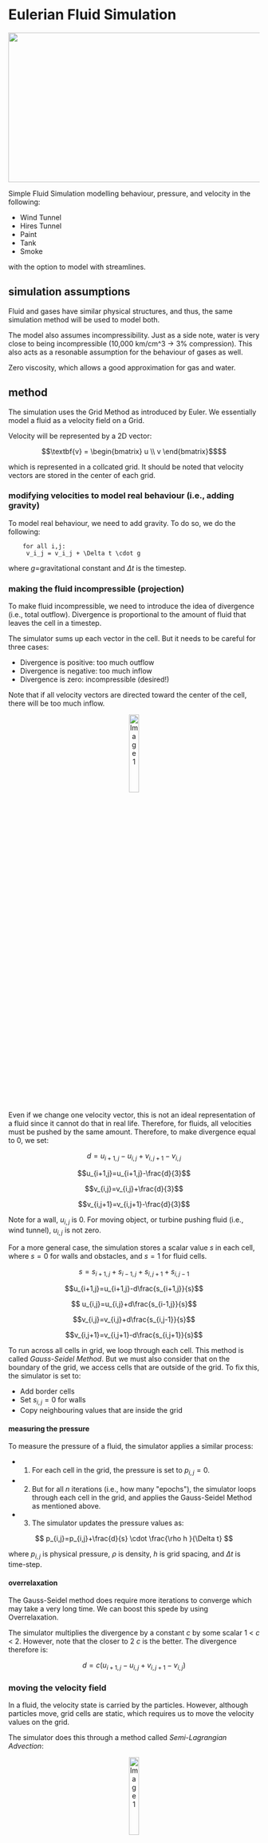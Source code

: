 
# Eulerian Fluid Simulation

<div align="center">
  <img src="https://media.giphy.com/media/v1.Y2lkPTc5MGI3NjExdzhwaWh4Y3ZoMTNkcDNiYnd4YzI3amVzc2pvN3A5aThxN2xpcmNqciZlcD12MV9pbnRlcm5hbF9naWZfYnlfaWQmY3Q9Zw/SSdqjTaI8A6YDrB4BL/giphy.gif" width="600" height="300" />
</div>

Simple Fluid Simulation modelling behaviour, pressure,  and velocity in the following:
- Wind Tunnel
- Hires Tunnel 
- Paint
- Tank 
- Smoke 

with the option to model with streamlines. 

## simulation assumptions
Fluid and gases have similar physical structures, and thus, the same simulation method will be used to model both.

The model also assumes incompressibility. Just as a side note, water is very close to being incompressible (10,000 km/cm^3 -> 3% compression). This also acts as a resonable assumption for the behaviour of gases as well.

Zero viscosity, which allows a good approximation for gas and water.


## method

 The simulation uses the Grid Method as introduced by Euler. We essentially model a fluid as a velocity field on a Grid. 

 Velocity will be represented by a 2D vector:  
 
 ```math
 \textbf{v} = \begin{bmatrix} u \\ v \end{bmatrix}$$
 ```



which is represented in a collcated grid. It should be noted that velocity vectors are stored in the center of each grid.



### modifying velocities to model real behaviour (i.e., adding gravity)

To model real behaviour, we need to add gravity. To do so, we do the following:



```sudo
    for all i,j:
     v_i_j = v_i_j + \Delta t \cdot g 
```
where $g$=gravitational constant and $\Delta t$ is the timestep.

### making the fluid incompressible (projection)
To make fluid incompressible, we need to introduce the idea of divergence (i.e., total outflow). Divergence is proportional to the amount of fluid that leaves the cell in a timestep. 

The simulator sums up each vector in the cell. But it needs to be careful for three cases:
- Divergence is positive: too much outflow
- Divergence is negative: too much inflow 
- Divergence is zero: incompressible (desired!)

Note that if all velocity vectors are directed toward the center of the cell, there will be too much inflow.


<p align="center">
<img src="./content/image1.png" alt="Image 1" style="width:20%; border:0;">
</p>

Even if we change one velocity vector, this is not an ideal representation of a fluid since it cannot do that in real life. Therefore, for fluids, all velocities must be pushed by the same amount. Therefore, to make divergence equal to 0, we set:

$$d = u_{i+1, j} - u_{i, j} + v_{i,j+1} - v_{i,j}$$

$$u_{i+1,j}=u_{i+1,j}-\frac{d}{3}$$

$$v_{i,j}=v_{i,j}+\frac{d}{3}$$

$$v_{i,j+1}=v_{i,j+1}-\frac{d}{3}$$

Note for a wall, $u_{i,j}$ is 0. For moving object, or turbine pushing fluid (i.e., wind tunnel), $u_{i,j}$ is not zero.

For a more general case, the simulation stores a scalar value $s$ in each cell, where $s=0$ for walls and obstacles, and $s=1$ for fluid cells. 

$$s=s_{i+1,j} + s_{i-1,j}+s_{i,j+1} + s_{i,j-1}$$

$$u_{i+1,j}=u_{i+1,j}-d\frac{s_{i+1,j}}{s}$$

$$ u_{i,j}=u_{i,j}+d\frac{s_{i-1,j}}{s}$$

$$v_{i,j}=v_{i,j}+d\frac{s_{i,j-1}}{s}$$

$$v_{i,j+1}=v_{i,j+1}-d\frac{s_{i,j+1}}{s}$$

To run across all cells in grid, we loop through each cell. This method is called *Gauss-Seidel Method*. But we must also consider that on the boundary of the grid, we access cells that are outside of the grid. To fix this, the simulator is set to:
- Add border cells
- Set $s_{i,j}=0$ for walls
- Copy neighbouring values that are inside the grid


#### measuring the pressure

To measure the pressure of a fluid, the simulator applies a similar process:
- 1) For each cell in the grid, the pressure is set to $p_{i,j}=0$.
- 2) But for all $n$ iterations (i.e., how many "epochs"), the simulator loops through each cell in the grid, and applies the Gauss-Seidel Method as mentioned above.
- 3) The simulator updates the pressure values as: 

$$ p_{i,j}=p_{i,j}+\frac{d}{s} \cdot \frac{\rho h }{\Delta t} $$

where $p_{i,j}$ is physical pressure, $\rho$ is density, $h$ is grid spacing, and $\Delta t$ is time-step.

#### overrelaxation

The Gauss-Seidel method does require more iterations to converge which may take a very long time. We can boost this spede by using Overrelaxation. 

The simulator multiplies the divergence by a constant $c$ by some scalar 1 < $c$ < 2. However, note that the closer to 2 $c$ is the better. The divergence therefore is:

$$ d = c(u_{i+1,j} - u_{i,j} + v_{i, j+1} - v_{i,j}) $$

### moving the velocity field 
In a fluid, the velocity state is carried by the particles. However, although particles move, grid cells are static, which requires us to move the velocity values on the grid. 

The simulator does this through a method called *Semi-Lagrangian Advection*:


<p align="center">
<img src="./content/image3.png" alt="Image 1" style="width:20%; border:0;">
</p>

The simulator asks itself, which fluid "particle" moved to the location where $u$ is stored. The simulator then sets the new velocity $u_{t+\Delta t}$ to the velocity $u_{t}$ at the previous position. 

To compute the previous location, the simulator follows a series of steps:
- 1) Computes $v$ at position $x$ in the grid where $u$ is stored.
- 2) The previous location can be approximated as $x-\Delta t \cdot v(x)$
- 3) This computation method assumes a straight path that introduces viscosity! However, it can be reduced with vorticity confinement.
- 4) The simulator repeats for all cells in grid.

To get the full 2D velocity, we need to consider an extra dimension of course as indicated below:

<p align="center">
<img src="./content/image2.png" alt="Image 1" style="width:20%; border:0;">
</p>

We essentially just average surrounding horizontal velocities, but a more concise method such as centroid can also be taken into account by weight:

$$v_{avg}=\frac{v_{i,j} + v_{i,j+1} + v_{i-1,j} + v_{i-1,j+1}}{4}$$

Finally, to get the general grid location of $v_{avg}$, the simulator takes a weighted average of the computed average velocity vectors:

<p align="center">
<img src="./content/image4.png" alt="Image 1" style="width:20%; border:0;">
</p>

$$w_{00}=1-\frac{x}{h}$$

$$w_{10}=1-\frac{y}{h}$$

$$w_{01}=\frac{x}{h}$$

$$w_{11}=\frac{y}{h}$$

$$v_{avg}=w_{00}w_{10}v_{i,j}+w_{01}w_{10}v_{i+1,j}+w_{010}w_{11}v_{i, j+1} + w_{011}w_{11}v_{i+1,j+1}$$


### smoke advection

Most data for smoke is already stored in velocity field. 

The extra things that were made include:
 - Store density value at the center of each cell (between 0 and 1 )
 - Advect it like the velocity components as above.

To get the new density value per iteration, the simulation follows a process that includes:
- 1) Use velocity at center of cell
- 2) Draw a line across the grid, and interpolate the location of velocity vector in desired new cell
- 3) That new velocity vector in new cell is the density point

## streamlines

Streamlines were computed as so by continuosly sampling the vector field:

```sudo
x = start position
s = step_size 

for n steps (epochs):
    v = sample vector field V(x)
    x = x + sv
```

